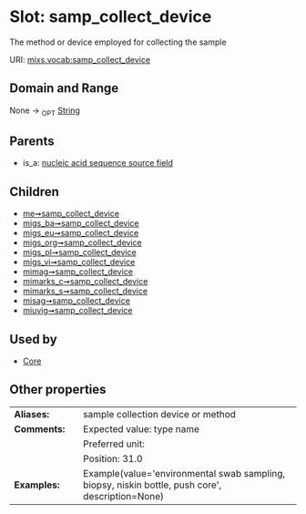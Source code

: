 
# Slot: samp_collect_device


The method or device employed for collecting the sample

URI: [mixs.vocab:samp_collect_device](https://w3id.org/mixs/vocab/samp_collect_device)


## Domain and Range

None ->  <sub>OPT</sub> [String](types/String.md)

## Parents

 *  is_a: [nucleic acid sequence source field](nucleic_acid_sequence_source_field.md)

## Children

 *  [me➞samp_collect_device](me_samp_collect_device.md)
 *  [migs_ba➞samp_collect_device](migs_ba_samp_collect_device.md)
 *  [migs_eu➞samp_collect_device](migs_eu_samp_collect_device.md)
 *  [migs_org➞samp_collect_device](migs_org_samp_collect_device.md)
 *  [migs_pl➞samp_collect_device](migs_pl_samp_collect_device.md)
 *  [migs_vi➞samp_collect_device](migs_vi_samp_collect_device.md)
 *  [mimag➞samp_collect_device](mimag_samp_collect_device.md)
 *  [mimarks_c➞samp_collect_device](mimarks_c_samp_collect_device.md)
 *  [mimarks_s➞samp_collect_device](mimarks_s_samp_collect_device.md)
 *  [misag➞samp_collect_device](misag_samp_collect_device.md)
 *  [miuvig➞samp_collect_device](miuvig_samp_collect_device.md)

## Used by

 * [Core](Core.md)

## Other properties

|  |  |  |
| --- | --- | --- |
| **Aliases:** | | sample collection device or method |
| **Comments:** | | Expected value: type name |
|  | | Preferred unit:  |
|  | | Position: 31.0 |
| **Examples:** | | Example(value='environmental swab sampling, biopsy, niskin bottle, push core', description=None) |

